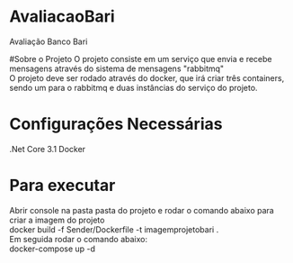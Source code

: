 # AvaliacaoBari  
Avaliação Banco Bari  

#Sobre o Projeto
O projeto consiste em um serviço que envia e recebe mensagens através do sistema de mensagens "rabbitmq"  
O projeto deve ser rodado através do docker, que irá criar três containers, sendo um para o rabbitmq e duas instâncias do serviço do projeto.

# Configurações Necessárias    
.Net Core 3.1
Docker  

# Para executar   
Abrir console na pasta pasta do projeto e rodar o comando abaixo para criar a imagem do projeto   
docker build -f Sender/Dockerfile -t imagemprojetobari .  
Em seguida rodar o comando abaixo:  
docker-compose up -d  





